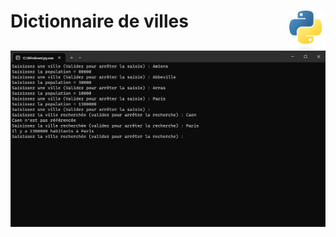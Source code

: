# **Dictionnaire de villes** <a href="../../"><img align="right" src="../../assets/Python-logo-notext.svg" alt="Python" title="Phthon" widht="auto" height="64px"></a>

![Dictionnaire de villes](../../assets/screenshots/dictionaryOfCities.png "Dictionnire de villes")